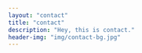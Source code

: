 ```yaml
---
layout: "contact"
title: "contact"
description: "Hey, this is contact."
header-img: "img/contact-bg.jpg"
---
```

